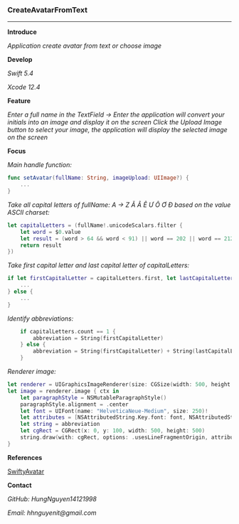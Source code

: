 ###  CreateAvatarFromText
---

**Introduce**

_Application create avatar from text or choose image_

**Develop**

_Swift 5.4_

_Xcode 12.4_

**Feature**

_Enter a full name in the TextField -> Enter the application will convert your initials into an image and display it on the screen_
_Click the Upload Image button to select your image, the application will display the selected image on the screen_

**Focus**

_Main handle function:_
```swift
func setAvatar(fullName: String, imageUpload: UIImage?) {
    ...
}
```

_Take all capital letters of fullName: A -> Z Ă Â Ê Ư Ô Ơ Đ based on the value ASCII charset:_
```swift
let capitalLetters = (fullName!.unicodeScalars.filter {
    let word = $0.value
    let result = (word > 64 && word < 91) || word == 202 || word == 212 || word == 416 || word == 431 || word == 258 || word == 194 || word == 272
    return result
})
```
_Take first capital letter and last capital letter of capitalLetters:_
```swift
if let firstCapitalLetter = capitalLetters.first, let lastCapitalLetter = capitalLetters.last {
    ...
} else {
    ...
}
```
_Identify abbreviations:_
```swift
    if capitalLetters.count == 1 {
        abbreviation = String(firstCapitalLetter)
    } else {
        abbreviation = String(firstCapitalLetter) + String(lastCapitalLetter)
    }
```
_Renderer image:_
```swift
let renderer = UIGraphicsImageRenderer(size: CGSize(width: 500, height: 500))
let image = renderer.image { ctx in
    let paragraphStyle = NSMutableParagraphStyle()
    paragraphStyle.alignment = .center
    let font = UIFont(name: "HelveticaNeue-Medium", size: 250)!
    let attributes = [NSAttributedString.Key.font: font, NSAttributedString.Key.paragraphStyle: paragraphStyle, NSAttributedString.Key.foregroundColor: darkerBackgroundColors[indexColor]]
    let string = abbreviation
    let cgRect = CGRect(x: 0, y: 100, width: 500, height: 500)
    string.draw(with: cgRect, options: .usesLineFragmentOrigin, attributes: attributes, context: nil)
}
```

**References**

[SwiftyAvatar](https://github.com/dkalaitzidis/SwiftyAvatar)

**Contact**

_GitHub: HungNguyen14121998_

_Email: hhnguyenit@gmail.com_

